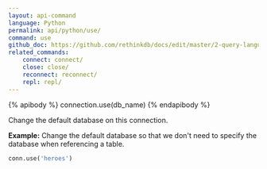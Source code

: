 ```yaml
---
layout: api-command 
language: Python
permalink: api/python/use/
command: use 
github_doc: https://github.com/rethinkdb/docs/edit/master/2-query-language/api/python/accessing-rql/use.md
related_commands:
    connect: connect/
    close: close/
    reconnect: reconnect/
    repl: repl/
---
```


{% apibody %}
connection.use(db_name)
{% endapibody %}

Change the default database on this connection.

__Example:__ Change the default database so that we don't need to specify the database
when referencing a table.

```py
conn.use('heroes')
```


